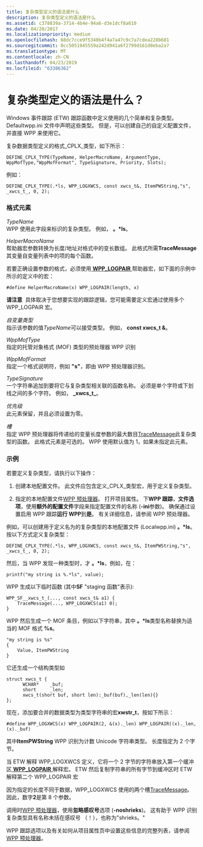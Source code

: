 ```yaml
---
title: 复杂类型定义的语法是什么
description: 复杂类型定义的语法是什么
ms.assetid: c378839a-3714-4b4e-94a6-d3e1dcf8a610
ms.date: 04/20/2017
ms.localizationpriority: medium
ms.openlocfilehash: 68dc7cce9f5340b4f4a7a47c9c7a7cdea228b681
ms.sourcegitcommit: 0cc5051945559a242d941a6f2799d161d8eba2a7
ms.translationtype: MT
ms.contentlocale: zh-CN
ms.lasthandoff: 04/23/2019
ms.locfileid: "63386362"
---
```

# <a name="what-is-the-syntax-of-the-complex-types-definition"></a>复杂类型定义的语法是什么？


Windows 事件跟踪 (ETW) 跟踪函数中定义使用的几个简单和复杂类型。 Defaultwpp.ini 文件中声明这些类型。 但是，可以创建自己的自定义配置文件，并直接 WPP 来使用它。

复杂数据类型定义的格式\_CPLX\_类型，如下所示：

```
DEFINE_CPLX_TYPE(TypeName, HelperMacroName, ArgumentType, WppMofType,"WppMofFormat", TypeSignature, Priority, Slots);
```

例如：

```
DEFINE_CPLX_TYPE(.*ls, WPP_LOGXWCS, const xwcs_t&, ItemPWString,"s", _xwcs_t_, 0, 2);
```

### <a name="span-idformatelementsspanspan-idformatelementsspanformat-elements"></a><span id="format_elements"></span><span id="FORMAT_ELEMENTS"></span>格式元素

<span id="TypeName"></span><span id="typename"></span><span id="TYPENAME"></span>*TypeName*  
WPP 使用此字段来标识的复杂类型。 例如， **。\*ls**。

<span id="HelperMacroName"></span><span id="helpermacroname"></span><span id="HELPERMACRONAME"></span>*HelperMacroName*  
帮助器宏参数转换为长度/地址对格式中的变长数组。 此格式所需**TraceMessage**其变量自变量列表中的项的每个函数。

若要正确设置参数的格式，必须使用[ **WPP\_LOGPAIR** ](https://msdn.microsoft.com/library/windows/hardware/ff556197)帮助器宏，如下面的示例中所示的定义中的宏：

```
#define HelperMacroName(x) WPP_LOGPAIR(length, x)
```

**请注意**  具体取决于您想要实现的跟踪逻辑，您可能需要定义宏通过使用多个 WPP\_LOGPAIR 宏。

 

<span id="Argument_Type"></span><span id="argument_type"></span><span id="ARGUMENT_TYPE"></span>*自变量类型*  
指示该参数的值*TypeName*可以接受类型。 例如， **const xwcs\_t &**。

<span id="WppMofType"></span><span id="wppmoftype"></span><span id="WPPMOFTYPE"></span>*WppMofType*  
指定的托管对象格式 (MOF) 类型的预处理器 WPP 识别

<span id="WppMofFormat"></span><span id="wppmofformat"></span><span id="WPPMOFFORMAT"></span>*WppMofFormat*  
指定一个格式说明符，例如 **"s"**，即由 WPP 预处理器识别。

<span id="TypeSignature"></span><span id="typesignature"></span><span id="TYPESIGNATURE"></span>*TypeSignature*  
一个字符串追加到要将它与复杂类型相关联的函数名称。 必须是单个字符或下划线之间的多个字符。 例如，  **\_xwcs\_t\_**。

<span id="Priority"></span><span id="priority"></span><span id="PRIORITY"></span>*优先级*  
此元素保留，并且必须设置为零。

<span id="Slots"></span><span id="slots"></span><span id="SLOTS"></span>*槽*  
指定 WPP 预处理器将传递给的变量长度参数的最大数目[TraceMessage](https://go.microsoft.com/fwlink/p/?linkid=179214)此复杂类型的函数。 此格式元素是可选的。 WPP 使用默认值为 1，如果未指定此元素。

### <a name="span-idexamplespanspan-idexamplespanexample"></a><span id="example"></span><span id="EXAMPLE"></span>示例

若要定义复杂类型，请执行以下操作：

1.  创建本地配置文件。 此文件应包含定义\_CPLX\_类型宏，用于定义复杂类型。

2.  指定的本地配置文件[WPP 预处理器](wpp-preprocessor.md)。 打开项目属性。 下**WPP 跟踪**，**文件选项**，使用**额外的配置文件**字段来指定配置文件的名称 (**-ini**参数)。 确保通过设置启用 WPP 跟踪**运行 WPP**到**是**。 有关详细信息，请参阅 WPP 预处理器。

例如，可以创建用于定义名为的复杂类型的本地配置文件 (Localwpp.ini) **。\*ls**。 按以下方式定义复杂类型：

```
DEFINE_CPLX_TYPE(.*ls, WPP_LOGXWCS, const xwcs_t&, ItemPWString,"s", _xwcs_t_, 0, 2);
```

然后，当 WPP 发现一种类型时，才 **。\*ls**，例如，在：

```
printf("my string is %.*ls", value);
```

WPP 生成以下临时函数 (其中**SF** "staging 函数"表示):

```
WPP_SF__xwcs_t_(..., const xwcs_t& a1) {
    TraceMessage(..., WPP_LOGXWCS(a1) 0);
}
```

WPP 然后生成一个 MOF 条目，例如以下字符串，其中 **。\*ls**类型名称替换为适当的 MOF 格式 **%s**。

```
"my string is %s"
{
    Value, ItemPWString
}
```

它还生成一个结构类型如

```
struct xwcs_t {
      WCHAR*    _buf;
      short     _len;
      xwcs_t(short buf, short len):_buf(buf),_len(len){}
};
```

现在，添加要合并的数据类型为类型字符串的宏**xwstr\_t**，按如下所示：

```
#define WPP_LOGXWCS(x) WPP_LOGPAIR(2, &(x)._len) WPP_LOGPAIR((x)._len, (x)._buf)
```

其中**ItemPWString** WPP 识别为计数 Unicode 字符串类型。 长度指定为 2 个字节。

当 ETW 解释 WPP\_LOGXWCS 定义，它将一个 2 字节的字符串放入第一个缓冲区[ **WPP\_LOGPAIR** ](https://msdn.microsoft.com/library/windows/hardware/ff556197)解释宏。 ETW 然后复制字符串的所有字节到缓冲区时 ETW 解释第二个 WPP\_LOGPAIR 宏

因为指定的长度不同于数据，WPP\_LOGXWCS 使用的两个槽[TraceMessage](https://go.microsoft.com/fwlink/p/?linkid=179214)。 因此，数字**2**是第 8 个参数。

调用时[WPP 预处理器](wpp-preprocessor.md)，使用**忽略感叹号**选项 (**-noshrieks**)。 这有助于 WPP 识别复杂类型具有名称未括在感叹号 （！），也称为"shrieks。"

WPP 跟踪选项以及有关如何从项目属性页中设置这些信息的完整列表，请参阅[WPP 预处理器](wpp-preprocessor.md)。

 

 





